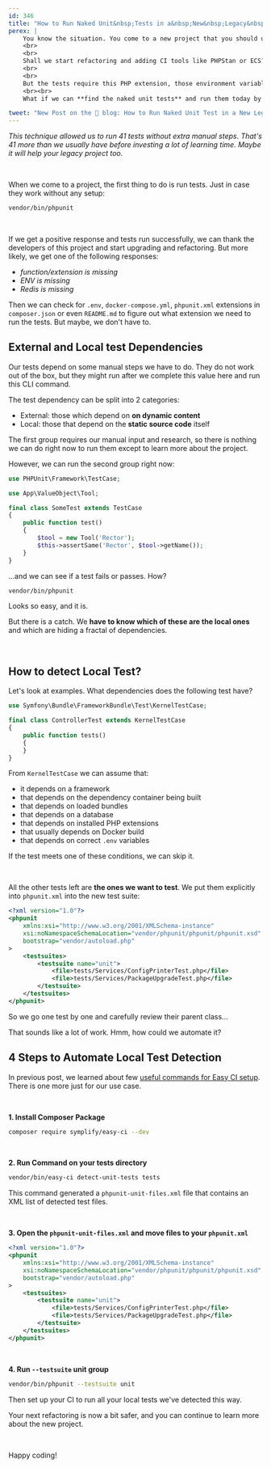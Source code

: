 ```yaml
---
id: 346
title: "How to Run Naked Unit&nbsp;Tests in a&nbsp;New&nbsp;Legacy&nbsp;Project"
perex: |
    You know the situation. You come to a new project that you should upgrade and refactor. It has some tests that ~~you~~ long-term developer can run locally. But the automated CI that runs tests on every commit is missing.
    <br>
    <br>
    Shall we start refactoring and adding CI tools like PHPStan or ECS? **How about using what is already there**? The tests.
    <br>
    <br>
    But the tests require this PHP extension, those environment variables, this external service, and these few Docker images to be running.
    <br><br>
    What if we can **find the naked unit tests** and run them today by ourselves?

tweet: "New Post on the 🐘 blog: How to Run Naked Unit Test in a New Legacy Project"
---
```


*This technique allowed us to run 41 tests without extra manual steps. That's 41 more than we usually have before investing a lot of learning time. Maybe it will help your legacy project too.*

<br>

When we come to a project, the first thing to do is run tests. Just in case they work without any setup:

```bash
vendor/bin/phpunit
```

<br>

If we get a positive response and tests run successfully, we can thank the developers of this project and start upgrading and refactoring. But more likely, we get one of the following responses:

* *function/extension is missing*
* *ENV is missing*
* *Redis is missing*

Then we can check for `.env`, `docker-compose.yml`, `phpunit.xml` extensions in `composer.json` or even `README.md` to figure out what extension we need to run the tests. But maybe, we don't have to.

## External and Local test Dependencies

Our tests depend on some manual steps we have to do. They do not work out of the box, but they might run after we complete this value here and run this CLI command.

The test dependency can be split into 2 categories:

* External: those which depend on **on dynamic content**
* Local: those that depend on the **static source code** itself

The first group requires our manual input and research, so there is nothing we can do right now to run them except to learn more about the project.

However, we can run the second group right now:

```php
use PHPUnit\Framework\TestCase;

use App\ValueObject\Tool;

final class SomeTest extends TestCase
{
    public function test()
    {
        $tool = new Tool('Rector');
        $this->assertSame('Rector', $tool->getName());
    }
}
```

...and we can see if a test fails or passes. How?

```bash
vendor/bin/phpunit
```

Looks so easy, and it is.

But there is a catch. We **have to know which of these are the local ones** and which are hiding a fractal of dependencies.

<br>

## How to detect Local Test?

Let's look at examples. What dependencies does the following test have?

```php
use Symfony\Bundle\FrameworkBundle\Test\KernelTestCase;

final class ControllerTest extends KernelTestCase
{
    public function tests()
    {
    }
}
```

From `KernelTestCase` we can assume that:

* it depends on a framework
* that depends on the dependency container being built
* that depends on loaded bundles
* that depends on a database
* that depends on installed PHP extensions
* that usually depends on Docker build
* that depends on correct `.env` variables

If the test meets one of these conditions, we can skip it.

<br>

All the other tests left are **the ones we want to test**. We put them explicitly into `phpunit.xml` into the new test suite:

```xml
<?xml version="1.0"?>
<phpunit
    xmlns:xsi="http://www.w3.org/2001/XMLSchema-instance"
    xsi:noNamespaceSchemaLocation="vendor/phpunit/phpunit/phpunit.xsd"
    bootstrap="vendor/autoload.php"
>
    <testsuites>
        <testsuite name="unit">
            <file>tests/Services/ConfigPrinterTest.php</file>
            <file>tests/Services/PackageUpgradeTest.php</file>
        </testsuite>
    </testsuites>
</phpunit>
```

So we go one test by one and carefully review their parent class...

That sounds like a lot of work. Hmm, how could we automate it?

## 4 Steps to Automate Local Test Detection

In previous post, we learned about few [useful commands for Easy CI setup](/blog/5-commands-from-easy-ci-that-makes-your-ci-stronger/). There is one more just for our use case.

<br>

**1. Install Composer Package**

```bash
composer require symplify/easy-ci --dev
```

<br>

**2. Run Command on your tests directory**

```bash
vendor/bin/easy-ci detect-unit-tests tests
```

This command generated a `phpunit-unit-files.xml` file that contains an XML list of detected test files.

<br>

**3. Open the `phpunit-unit-files.xml` and move files to your `phpunit.xml`**

```xml
<?xml version="1.0"?>
<phpunit
    xmlns:xsi="http://www.w3.org/2001/XMLSchema-instance"
    xsi:noNamespaceSchemaLocation="vendor/phpunit/phpunit/phpunit.xsd"
    bootstrap="vendor/autoload.php"
>
    <testsuites>
        <testsuite name="unit">
            <file>tests/Services/ConfigPrinterTest.php</file>
            <file>tests/Services/PackageUpgradeTest.php</file>
        </testsuite>
    </testsuites>
</phpunit>
```

<br>

**4. Run `--testsuite` unit group**

```bash
vendor/bin/phpunit --testsuite unit
```

Then set up your CI to run all your local tests we've detected this way.

Your next refactoring is now a bit safer, and you can continue to learn more about the new project.

<br>

Happy coding!
